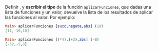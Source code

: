 Definir , y **escribir el tipo** de la función `aplicarFunciones`, que dadas una lista de funciones y un valor, devuelve la lista de los resultados de aplicar las funciones al valor. Por ejemplo:

```haskell
Main> aplicarFunciones [succ,negate,abs] (10)
[11,-10,10]

Main> aplicarFunciones [(*4),(+3),abs] (-8)
[-32,-5,8]
```

